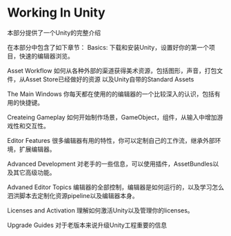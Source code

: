 # Working In Unity
本部分提供了一个Unity的完整介绍

在本部分中包含了如下章节：
Basics: 下载和安装Unity，设置好你的第一个项目，快速的编辑器浏览。

Asset Workflow 如何从各种外部的渠道获得美术资源，包括图形，声音，打包文件，从Asset Store已经做好的资源 以及Unity自带的Standard Assets

The Main Windows 你每天都在使用的的编辑器的一个比较深入的认识，包括有用的快捷键。

Createing Gameplay 如何开始制作场景，GameObject，组件，从输入中增加游戏性和交互性。

Editor Features 很多编辑器有用的特性，你可以定制自己的工作流，继承外部环境，扩展编辑器。

Advanced Development 对老手的一些信息，可以使用插件，AssetBundles以及其它高级功能。

Advaned Editor Topics 编辑器的全部控制，编辑器是如何运行的，以及学习怎么泗洪脚本去定制化资源pipeline以及编辑器本身。

Licenses and Activation 理解如何激活Unity以及管理你的licenses。

Upgrade Guides 对于老版本来说升级Unity工程重要的信息

